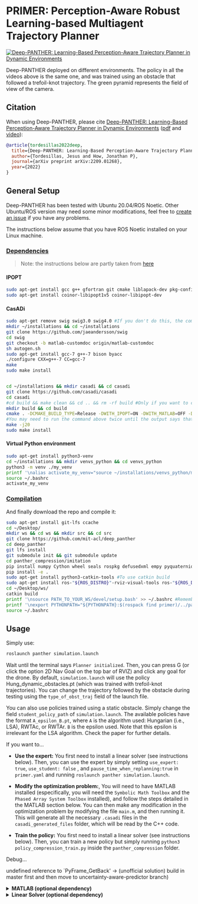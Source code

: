 # PRIMER: Perception-Aware Robust Learning-based Multiagent Trajectory Planner #

[![Deep-PANTHER: Learning-Based Perception-Aware Trajectory Planner in Dynamic Environments](./panther/imgs/deep_panther.gif)](https://www.youtube.com/watch?v=53GBjP1jFW8 "Deep-PANTHER: Learning-Based Perception-Aware Trajectory Planner in Dynamic Environments")  

Deep-PANTHER deployed on different environments. The policy in all the videos above is the same one, and was trained using an obstacle that followed a trefoil-knot trajectory. The green pyramid represents the field of view of the camera. 

## Citation

When using Deep-PANTHER, please cite [Deep-PANTHER: Learning-Based Perception-Aware Trajectory Planner in Dynamic Environments](https://arxiv.org/abs/2209.01268) ([pdf](https://arxiv.org/pdf/2209.01268.pdf) and [video](https://www.youtube.com/watch?v=53GBjP1jFW8)):

```bibtex
@article{tordesillas2022deep,
  title={Deep-PANTHER: Learning-Based Perception-Aware Trajectory Planner in Dynamic Environments},
  author={Tordesillas, Jesus and How, Jonathan P},
  journal={arXiv preprint arXiv:2209.01268},
  year={2022}
}
```

## General Setup

Deep-PANTHER has been tested with Ubuntu 20.04/ROS Noetic. Other Ubuntu/ROS version may need some minor modifications, feel free to [create an issue](https://github.com/mit-acl/panther/issues) if you have any problems.

The instructions below assume that you have ROS Noetic installed on your Linux machine.

### <ins>Dependencies<ins>

> Note: the instructions below are partly taken from [here](https://github.com/casadi/casadi/wiki/InstallationLinux#installation-on-linux)

#### IPOPT
```bash
sudo apt-get install gcc g++ gfortran git cmake liblapack-dev pkg-config --install-recommends
sudo apt-get install coinor-libipopt1v5 coinor-libipopt-dev
```

#### CasADi
```bash
sudo apt-get remove swig swig3.0 swig4.0 #If you don't do this, the compilation of casadi may fail with the error "swig error : Unrecognized option -matlab"
mkdir ~/installations && cd ~/installations
git clone https://github.com/jaeandersson/swig
cd swig
git checkout -b matlab-customdoc origin/matlab-customdoc        
sh autogen.sh
sudo apt-get install gcc-7 g++-7 bison byacc
./configure CXX=g++-7 CC=gcc-7            
make
sudo make install


cd ~/installations && mkdir casadi && cd casadi
git clone https://github.com/casadi/casadi
cd casadi 
#cd build && make clean && cd .. && rm -rf build #Only if you want to clean any previous installation/compilation 
mkdir build && cd build
cmake . -DCMAKE_BUILD_TYPE=Release -DWITH_IPOPT=ON -DWITH_MATLAB=OFF -DWITH_PYTHON=ON -DWITH_DEEPBIND=ON ..
#You may need to run the command above twice until the output says that `Ipopt` has been detected (although `IPOPT` is also being detected when you run it for the first time)
make -j20
sudo make install
```
#### Virtual Python environment
```bash
sudo apt-get install python3-venv
cd ~/installations && mkdir venvs_python && cd venvs_python 
python3 -m venv ./my_venv
printf '\nalias activate_my_venv="source ~/installations/venvs_python/my_venv/bin/activate"' >> ~/.bashrc
source ~/.bashrc
activate_my_venv
```

### <ins>Compilation<ins>
And finally download the repo and compile it:

```bash
sudo apt-get install git-lfs ccache 
cd ~/Desktop/
mkdir ws && cd ws && mkdir src && cd src
git clone https://github.com/mit-acl/deep_panther
cd deep_panther
git lfs install
git submodule init && git submodule update
cd panther_compression/imitation
pip install numpy Cython wheel seals rospkg defusedxml empy pyquaternion pytest
pip install -e .
sudo apt-get install python3-catkin-tools #To use catkin build
sudo apt-get install ros-"${ROS_DISTRO}"-rviz-visual-tools ros-"${ROS_DISTRO}"-pybind11-catkin ros-"${ROS_DISTRO}"-tf2-sensor-msgs ros-"${ROS_DISTRO}"-jsk-rviz-plugins
cd ~/Desktop/ws/
catkin build
printf '\nsource PATH_TO_YOUR_WS/devel/setup.bash' >> ~/.bashrc #Remember to change PATH_TO_YOUR_WS
printf '\nexport PYTHONPATH="${PYTHONPATH}:$(rospack find primer)/../panther_compression"' >> ~/.bashrc 
source ~/.bashrc
```

## Usage

Simply use:
```bash
roslaunch panther simulation.launch

```

Wait until the terminal says `Planner initialized`. Then, you can press G (or click the option 2D Nav Goal on the top bar of RVIZ) and click any goal for the drone. By default, `simulation.launch` will use the policy Hung_dynamic_obstacles.pt (which was trained with trefoil-knot trajectories). You can change the trajectory followed by the obstacle during testing using the `type_of_obst_traj` field of the launch file.

You can also use policies trained using a static obstacle. Simply change the field `student_policy_path` of `simulation.launch`. The available policies have the format `A_epsilon_B.pt`, where `A` is the algorithm used: Hungarian (i.e., LSA), RWTAc, or RWTAr. `B` is the epsilon used. Note that this epsilon is irrelevant for the LSA algorithm. Check the paper for further details. 


If you want to...

* **Use the expert:** You first need to install a linear solver (see instructions below). Then, you can use the expert by simply setting `use_expert: true`, `use_student: false` , and `pause_time_when_replanning:true` in `primer.yaml` and running `roslaunch panther simulation.launch`. 

* **Modify the optimization problem:**, You will need to have MATLAB installed (especifically, you will need the `Symbolic Math Toolbox` and the `Phased Array System Toolbox` installed), and follow the steps detailed in the MATLAB section below. You can then make any modification in the optimization problem by modifying the file `main.m`, and then running it. This will generate all the necessary `.casadi` files in the `casadi_generated_files` folder, which will be read by the C++ code.

* **Train the policy:** You first need to install a linear solver (see instructions below). Then, you can train a new policy but simply running `python3 policy_compression_train.py` inside the `panther_compression` folder. 

Debug...

undefined reference to `PyFrame_GetBack' -> (unofficial solution) build in master first and then move to uncertainty-aware-predictor branch)



<details>
  <summary> <b>MATLAB (optional dependency)</b></summary>

First, when installing CasADi following the instructions above, you need to use `-DWITH_MATLAB=ON` instead of `-DWITH_MATLAB=OFF`. Then do the following:

```bash
#Open MATLAB, and type this:
edit(fullfile(userpath,'startup.m'))
#And in that file, add this line line 
addpath(genpath('/usr/local/matlab/'))
```

Now, you can restart Matlab (or run the file `startup.m`), and make sure this works:

```bash
import casadi.*
x = MX.sym('x')
disp(jacobian(sin(x),x))
```

</details>

<details>
  <summary> <b>Linear Solver (optional dependency)</b></summary>

Go to [http://www.hsl.rl.ac.uk/ipopt/](http://www.hsl.rl.ac.uk/ipopt/), click on `Personal Licence, Source` to install the solver `MA27` (free for everyone), and fill and submit the form. Once you receive the corresponding email, download the compressed file, uncompress it, and place it in the folder `~/installations` (for example). Then execute the following commands:

> Note: the instructions below follow [this](https://github.com/casadi/casadi/wiki/Obtaining-HSL) closely

```bash
cd ~/installations/coinhsl-2015.06.23
wget http://glaros.dtc.umn.edu/gkhome/fetch/sw/metis/OLD/metis-4.0.3.tar.gz #This is the metis version used in the configure file of coinhsl
tar xvzf metis-4.0.3.tar.gz
#sudo make uninstall && sudo make clean #Only needed if you have installed it before
./configure LIBS="-llapack" --with-blas="-L/usr/lib -lblas" CXXFLAGS="-g -O3 -fopenmp" FCFLAGS="-g -O3 -fopenmp" CFLAGS="-g -O3 -fopenmp" #the output should say `checking for metis to compile... yes`
sudo make install #(the files will go to /usr/local/lib)
cd /usr/local/lib
sudo ln -s libcoinhsl.so libhsl.so #(This creates a symbolic link `libhsl.so` pointing to `libcoinhsl.so`). See https://github.com/casadi/casadi/issues/1437
echo "export LD_LIBRARY_PATH='\${LD_LIBRARY_PATH}:/usr/local/lib'" >> ~/.bashrc
```

<details>
  <summary> <b>Note</b></summary>

We recommend to use `MA27`. Alternatively, you can install both `MA27` and `MA57` by clicking on `Coin-HSL Full (Stable) Source` (free for academia) in [http://www.hsl.rl.ac.uk/ipopt/](http://www.hsl.rl.ac.uk/ipopt/) and then following the instructions above. Other alternative is to use the default `mumps` solver (no additional installation required), but its much slower than `MA27` or `MA57` You can change the linear solver used by changing the name of `linear_solver_name` in the file `main.m` and run that file.

Moreover, when using a linear solver different from `mumps`, you may need to start Matlab from the terminal (typing `matlab`). More info [in this issue](https://github.com/casadi/casadi/issues/2032). 

</details>

</details>
